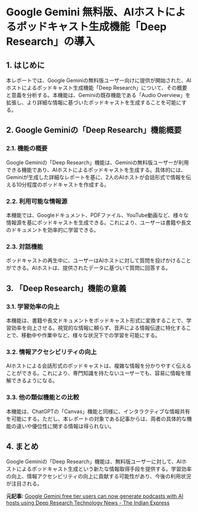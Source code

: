 # Google Gemini 無料版、AIホストによるポッドキャスト生成機能「Deep Research」の導入

## 1. はじめに

本レポートでは、Google Geminiの無料版ユーザー向けに提供が開始された、AIホストによるポッドキャスト生成機能「Deep Research」について、その概要と意義を分析する。本機能は、Geminiの既存機能である「Audio Overview」を拡張し、より詳細な情報に基づいたポッドキャストを生成することを可能にする。

## 2. Google Geminiの「Deep Research」機能概要

### 2.1. 機能の概要

Google Geminiの「Deep Research」機能は、Geminiの無料版ユーザーが利用できる機能であり、AIホストによるポッドキャストを生成する。具体的には、Geminiが生成した詳細なレポートを基に、2人のAIホストが会話形式で情報を伝える10分程度のポッドキャストを作成する。

### 2.2. 利用可能な情報源

本機能では、Googleドキュメント、PDFファイル、YouTube動画など、様々な情報源を基にポッドキャストを生成できる。これにより、ユーザーは書籍や長文のドキュメントを効率的に学習できる。

### 2.3. 対話機能

ポッドキャストの再生中に、ユーザーはAIホストに対して質問を投げかけることができる。AIホストは、提供されたデータに基づいて質問に回答する。

## 3. 「Deep Research」機能の意義

### 3.1. 学習効率の向上

本機能は、書籍や長文ドキュメントをポッドキャスト形式に変換することで、学習効率を向上させる。視覚的な情報に頼らず、音声による情報伝達に特化することで、移動中や作業中など、様々な状況下での学習を可能にする。

### 3.2. 情報アクセシビリティの向上

AIホストによる会話形式のポッドキャストは、複雑な情報を分かりやすく伝えることができる。これにより、専門知識を持たないユーザーでも、容易に情報を理解できるようになる。

### 3.3. 他の類似機能との比較

本機能は、ChatGPTの「Canvas」機能と同様に、インタラクティブな情報共有を可能にする。ただし、本レポートの対象である記事からは、両者の具体的な機能の違いや優位性に関する情報は得られない。

## 4. まとめ

Google Geminiの「Deep Research」機能は、無料版ユーザーに対して、AIホストによるポッドキャスト生成という新たな情報取得手段を提供する。学習効率の向上、情報アクセシビリティの向上に貢献する可能性があり、今後の利用状況が注目される。



**元記事:** [Google Gemini free tier users can now generate podcasts with AI hosts using Deep Research Technology News - The Indian Express](https://indianexpress.com/article/technology/artificial-intelligence/google-gemini-free-tier-users-can-now-generate-podcasts-with-ai-hosts-using-deep-research-9900113/)